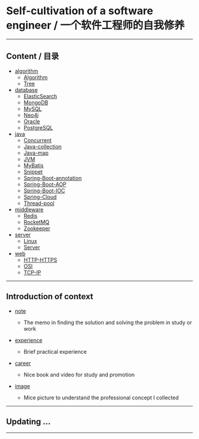 # Self-cultivation of a software engineer / 一个软件工程师的自我修养

---

## Content / 目录

- [algorithm](https://github.com/bourneo/self-cultivation-of-a-software-engineer/blob/master/2_note/algorithm/)
    - [Algorithm](https://github.com/bourneo/self-cultivation-of-a-software-engineer/blob/master/2_note/algorithm/Algorithm.md)
    - [Tree](https://github.com/bourneo/self-cultivation-of-a-software-engineer/blob/master/2_note/algorithm/Tree.md)
- [database](https://github.com/bourneo/self-cultivation-of-a-software-engineer/blob/master/2_note/database/)
    - [ElasticSearch](https://github.com/bourneo/self-cultivation-of-a-software-engineer/blob/master/2_note/database/ElasticSearch.md)
    - [MongoDB](https://github.com/bourneo/self-cultivation-of-a-software-engineer/blob/master/2_note/database/MongoDB.md)
    - [MySQL](https://github.com/bourneo/self-cultivation-of-a-software-engineer/blob/master/2_note/database/MySQL.md)
    - [Neo4j](https://github.com/bourneo/self-cultivation-of-a-software-engineer/blob/master/2_note/database/Neo4j.md)
    - [Oracle](https://github.com/bourneo/self-cultivation-of-a-software-engineer/blob/master/2_note/database/Oracle.md)
    - [PostgreSQL](https://github.com/bourneo/self-cultivation-of-a-software-engineer/blob/master/2_note/database/PostgreSQL.md)
- [java](https://github.com/bourneo/self-cultivation-of-a-software-engineer/blob/master/2_note/java/)
    - [Concurrent](https://github.com/bourneo/self-cultivation-of-a-software-engineer/blob/master/2_note/java/Concurrent.md)
    - [Java-collection](https://github.com/bourneo/self-cultivation-of-a-software-engineer/blob/master/2_note/java/Java-collection.md)
    - [Java-map](https://github.com/bourneo/self-cultivation-of-a-software-engineer/blob/master/2_note/java/Java-map.md)
    - [JVM](https://github.com/bourneo/self-cultivation-of-a-software-engineer/blob/master/2_note/java/JVM.md)
    - [MyBatis](https://github.com/bourneo/self-cultivation-of-a-software-engineer/blob/master/2_note/java/MyBatis.md)
    - [Snippet](https://github.com/bourneo/self-cultivation-of-a-software-engineer/blob/master/2_note/java/Snippet.md)
    - [Spring-Boot-annotation](https://github.com/bourneo/self-cultivation-of-a-software-engineer/blob/master/2_note/java/Spring-Boot-annotation.md)
    - [Spring-Boot-AOP](https://github.com/bourneo/self-cultivation-of-a-software-engineer/blob/master/2_note/java/Spring-Boot-AOP.md)
    - [Spring-Boot-IOC](https://github.com/bourneo/self-cultivation-of-a-software-engineer/blob/master/2_note/java/Spring-Boot-IOC.md)
    - [Spring-Cloud](https://github.com/bourneo/self-cultivation-of-a-software-engineer/blob/master/2_note/java/Spring-Cloud.md)
    - [Thread-pool](https://github.com/bourneo/self-cultivation-of-a-software-engineer/blob/master/2_note/java/Thread-pool.md)
- [middleware](https://github.com/bourneo/self-cultivation-of-a-software-engineer/blob/master/2_note/middleware/)
    - [Redis](https://github.com/bourneo/self-cultivation-of-a-software-engineer/blob/master/2_note/middleware/Redis.md)
    - [RocketMQ](https://github.com/bourneo/self-cultivation-of-a-software-engineer/blob/master/2_note/middleware/RocketMQ.md)
    - [Zookeeper](https://github.com/bourneo/self-cultivation-of-a-software-engineer/blob/master/2_note/middleware/Zookeeper.md)
- [server](https://github.com/bourneo/self-cultivation-of-a-software-engineer/blob/master/2_note/server/)
    - [Linux](https://github.com/bourneo/self-cultivation-of-a-software-engineer/blob/master/2_note/server/Linux.md)
    - [Server](https://github.com/bourneo/self-cultivation-of-a-software-engineer/blob/master/2_note/server/Server.md)
- [web](https://github.com/bourneo/self-cultivation-of-a-software-engineer/blob/master/2_note/web/)
    - [HTTP-HTTPS](https://github.com/bourneo/self-cultivation-of-a-software-engineer/blob/master/2_note/web/HTTP-HTTPS.md)
    - [OSI](https://github.com/bourneo/self-cultivation-of-a-software-engineer/blob/master/2_note/web/OSI.md)
    - [TCP-IP](https://github.com/bourneo/self-cultivation-of-a-software-engineer/blob/master/2_note/web/TCP-IP.md)

---

## Introduction of context

- [note](https://github.com/bourneo/self-cultivation-of-a-software-engineer/blob/master/2_note/java)
    - The memo in finding the solution and solving the problem in study or work


- [experience](https://github.com/bourneo/self-cultivation-of-a-software-engineer/blob/master/3_experience)
    - Brief practical experience


- [career](https://github.com/bourneo/self-cultivation-of-a-software-engineer/blob/master/6_career)
    - Nice book and video for study and promotion


- [image](https://github.com/bourneo/self-cultivation-of-a-software-engineer/blob/master/7_image/java)
    - Mice picture to understand the professional concept I collected

---

## Updating ...

---



